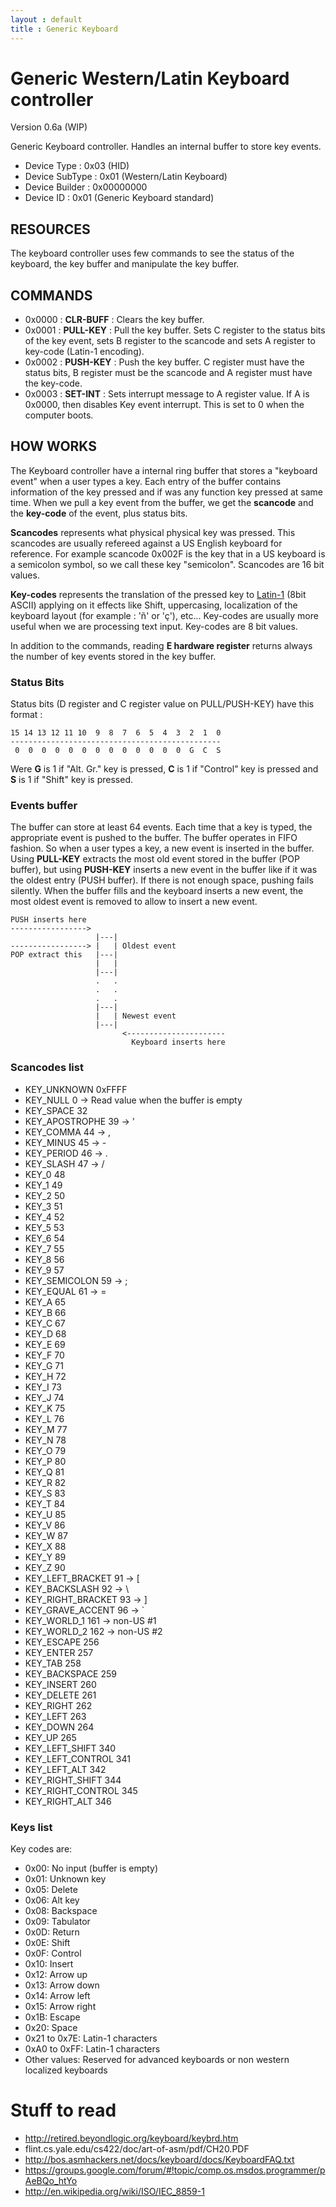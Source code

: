 ```yaml
---
layout : default
title : Generic Keyboard
---
```

Generic Western/Latin Keyboard controller
================
Version 0.6a (WIP)

Generic Keyboard controller. Handles an internal buffer to store key events.

 - Device Type     : 0x03 (HID)
 - Device SubType  : 0x01 (Western/Latin Keyboard)
 - Device Builder  : 0x00000000
 - Device ID       : 0x01 (Generic Keyboard standard)


RESOURCES
---------

The keyboard controller uses few commands to see the status of the keyboard,
the key buffer and manipulate the key buffer.

COMMANDS
--------


 - 0x0000 : **CLR-BUFF** :
   Clears the key buffer.
 - 0x0001 : **PULL-KEY** :
   Pull the key buffer. Sets C register to the status bits of the key event, 
   sets B register to the scancode and sets A register to key-code (Latin-1 
   encoding).
 - 0x0002 : **PUSH-KEY** :
   Push the key buffer. C register must have the status bits, B register must 
   be the scancode and A register must have the key-code.
 - 0x0003 : **SET-INT** :
   Sets interrupt message to A register value. If A is 0x0000, then disables
   Key event interrupt. This is set to 0 when the computer boots.

HOW WORKS
---------

The Keyboard controller have a internal ring buffer that stores a
"keyboard event" when a user types a key. Each entry of the buffer contains
information of the key pressed and if was any function key pressed at same time.
When we pull a key event from the buffer, we get the **scancode** and the **key-code** 
of the event, plus status bits.

**Scancodes** represents what physical physical key was pressed. This scancodes 
are usually refereed against a US English keyboard for reference. For example 
scancode 0x002F is the key that in a US keyboard is a semicolon symbol, so we 
call these key "semicolon". Scancodes are 16 bit values.

**Key-codes** represents the translation of the pressed key to [Latin-1](http://en.wikipedia.org/wiki/ISO/IEC_8859-1)
(8bit ASCII) applying on it effects like Shift, uppercasing, localization of the
keyboard layout (for example : 'ñ' or 'ç'), etc... Key-codes are usually more 
useful when we are processing text input. Key-codes are 8 bit values.

In addition to the commands, reading **E hardware register** returns always 
the number of key events stored in the key buffer.  

### Status Bits

Status bits (D register and C register value on PULL/PUSH-KEY) have this format :

    15 14 13 12 11 10  9  8  7  6  5  4  3  2  1  0
    -----------------------------------------------
     0  0  0  0  0  0  0  0  0  0  0  0  0  G  C  S

Were **G** is 1 if "Alt. Gr." key is pressed, **C** is 1 if "Control" key is pressed
 and **S** is 1 if "Shift" key is pressed.


### Events buffer
The buffer can store at least 64 events. Each time that a key is typed, the
appropriate event is pushed to the buffer.
The buffer operates in FIFO fashion. So when a user types a key, a new event is
inserted in the buffer. Using **PULL-KEY** extracts the most old event stored 
in the buffer (POP buffer), but using **PUSH-KEY** inserts a new event in the 
buffer like if it was the oldest entry (PUSH buffer). If there is not enough 
space, pushing fails silently. When the buffer fills and the keyboard inserts a
new event, the most oldest event is removed to allow to insert a new event.

    PUSH inserts here
    ----------------->
                       |---|
    -----------------> |   | Oldest event
    POP extract this   |---|
                       |   |
                       |---|
                       .   .
                       .   .
                       .   .
                       |---|
                       |   | Newest event
                       |---|
                             <----------------------
                               Keyboard inserts here


### Scancodes list

 - KEY_UNKNOWN       0xFFFF
 - KEY_NULL          0    -> Read value when the buffer is empty
 - KEY_SPACE         32
 - KEY_APOSTROPHE    39   -> '
 - KEY_COMMA         44   -> ,
 - KEY_MINUS         45   -> -
 - KEY_PERIOD        46   -> .
 - KEY_SLASH         47   -> /
 - KEY_0             48
 - KEY_1             49
 - KEY_2             50
 - KEY_3             51
 - KEY_4             52
 - KEY_5             53
 - KEY_6             54
 - KEY_7             55
 - KEY_8             56
 - KEY_9             57
 - KEY_SEMICOLON     59   -> ;
 - KEY_EQUAL         61   -> =
 - KEY_A             65
 - KEY_B             66
 - KEY_C             67
 - KEY_D             68
 - KEY_E             69
 - KEY_F             70
 - KEY_G             71
 - KEY_H             72
 - KEY_I             73
 - KEY_J             74
 - KEY_K             75
 - KEY_L             76
 - KEY_M             77
 - KEY_N             78
 - KEY_O             79
 - KEY_P             80
 - KEY_Q             81
 - KEY_R             82
 - KEY_S             83
 - KEY_T             84
 - KEY_U             85
 - KEY_V             86
 - KEY_W             87
 - KEY_X             88
 - KEY_Y             89
 - KEY_Z             90
 - KEY_LEFT_BRACKET  91  -> [
 - KEY_BACKSLASH     92  -> \
 - KEY_RIGHT_BRACKET 93  -> ]
 - KEY_GRAVE_ACCENT  96  -> `
 - KEY_WORLD_1       161 -> non-US #1
 - KEY_WORLD_2       162 -> non-US #2
 - KEY_ESCAPE        256
 - KEY_ENTER         257
 - KEY_TAB           258
 - KEY_BACKSPACE     259
 - KEY_INSERT        260
 - KEY_DELETE        261
 - KEY_RIGHT         262
 - KEY_LEFT          263
 - KEY_DOWN          264
 - KEY_UP            265
 - KEY_LEFT_SHIFT    340
 - KEY_LEFT_CONTROL  341
 - KEY_LEFT_ALT      342
 - KEY_RIGHT_SHIFT   344
 - KEY_RIGHT_CONTROL 345
 - KEY_RIGHT_ALT     346

### Keys list

Key codes are:

 - 0x00: No input (buffer is empty)
 - 0x01: Unknown key
 - 0x05: Delete
 - 0x06: Alt key
 - 0x08: Backspace
 - 0x09: Tabulator
 - 0x0D: Return
 - 0x0E: Shift
 - 0x0F: Control
 - 0x10: Insert
 - 0x12: Arrow up
 - 0x13: Arrow down
 - 0x14: Arrow left
 - 0x15: Arrow right
 - 0x1B: Escape
 - 0x20: Space
 - 0x21 to 0x7E: Latin-1 characters
 - 0xA0 to 0xFF: Latin-1 characters
 - Other values: Reserved for advanced keyboards or non western localized
   keyboards


Stuff to read
=============

 - http://retired.beyondlogic.org/keyboard/keybrd.htm
 - flint.cs.yale.edu/cs422/doc/art-of-asm/pdf/CH20.PDF
 - http://bos.asmhackers.net/docs/keyboard/docs/KeyboardFAQ.txt
 - https://groups.google.com/forum/#!topic/comp.os.msdos.programmer/pAeBQo_htYo
 - http://en.wikipedia.org/wiki/ISO/IEC_8859-1

